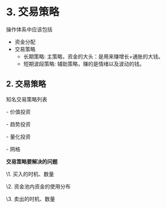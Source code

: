 # 3. 交易策略

操作体系中应该包括

  - 资金分配
  - 交易策略
    - 长期策略:          主策略，资金的大头：是用来赚增长+通胀的大钱。
    - 短期波段策略:   辅助策略，赚的是情绪以及波动的钱。

## 2. 交易策略



知名交易策略列表



\- 价值投资

\- 趋势投资

\- 量化投资

\- 网格





**交易策略要解决的问题**



\1. 买入的时机、数量

\2. 资金池内资金的使用分布

\3. 卖出的时机、数量

